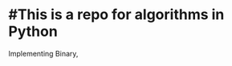 
#This is a repo for algorithms in Python
==========================================================================================================================================================================================================================================================

Implementing Binary,
